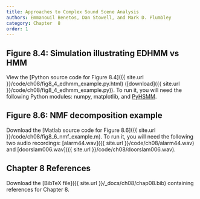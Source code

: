 ```yaml
---
title: Approaches to Complex Sound Scene Analysis
authors: Emmanouil Benetos, Dan Stowell, and Mark D. Plumbley
category: Chapter  8
order: 1
---
```




## Figure 8.4: Simulation illustrating EDHMM vs HMM

View the [Python source code for Figure 8.4]({{ site.url }}/code/ch08/fig8_4_edhmm_example.py.html)
([download]({{ site.url }}/code/ch08/fig8_4_edhmm_example.py)). To run it, you will need the following Python modules: numpy, matplotlib, and [PyHSMM](https://github.com/mattjj/pyhsmm).


## Figure 8.6: NMF decomposition example

Download the [Matlab source code for Figure 8.6]({{ site.url }}/code/ch08/fig8_6_nmf_example.m).
To run it, you will need the following two audio recordings: [alarm44.wav]({{ site.url }}/code/ch08/alarm44.wav) and [doorslam006.wav]({{ site.url }}/code/ch08/doorslam006.wav).


## Chapter 8 References

Download the [BibTeX file]({{ site.url }}/_docs/ch08/chap08.bib) containing references for Chapter 8.

